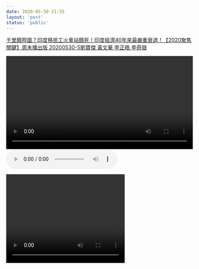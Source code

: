 ```yaml
---
date: 2020-05-30 21:55
layout: 'post'
status: 'public'
---
```


[千里餓殍圖？印度移民工火車站餓死！印度經濟40年來最嚴重衰退！【2020聚焦關鍵】周末播出版 20200530-5劉寶傑 黃文華 李正皓 李奇嶽](https://www.youtube.com/watch?v=0uuool6Ycrg)

<video width="100%" controls="controls"><source src="https://wp.zp68.com/sub/filestores/2020/06/10/1e08ff0c67b459b122ddefc5530eb358.mp4"></video>
<audio src="http://music.163.com/song/media/outer/url?id=281951.mp3" autoplay loop controls ></audio>

<html>
<body>
<video width="320" height="240" controls="controls" autoplay="autoplay">
  <source src="hhttps://media.w3.org/2010/05/sintel/trailer.mp4" type="video/mp4" />  
</video>
</body>
</html>